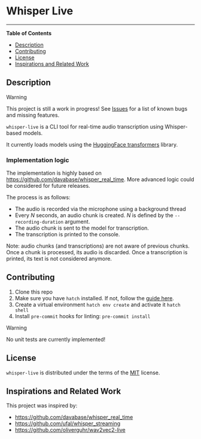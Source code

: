 # Whisper Live

<!-- [![PyPI - Version](https://img.shields.io/pypi/v/whisper-live.svg)](https://pypi.org/project/whisper-live)
[![PyPI - Python Version](https://img.shields.io/pypi/pyversions/whisper-live.svg)](https://pypi.org/project/whisper-live) -->

-----

**Table of Contents**

- [Description](#description)
- [Contributing](#contributing)
- [License](#license)
- [Inspirations and Related Work](#inspirations-and-related-work)

## Description

> [!WARNING]
> This project is still a work in progress! See [Issues](https://github.com/EdAbati/whisper-live/issues) for a list of known bugs and missing features.

`whisper-live` is a CLI tool for real-time audio transcription using Whisper-based models.

It currently loads models using the [HuggingFace transformers](https://github.com/huggingface/transformers) library.

### Implementation logic

The implementation is highly based on https://github.com/davabase/whisper_real_time. More advanced logic could be considered for future releases.

The process is as follows:
- The audio is recorded via the microphone using a background thread
- Every _N_ seconds, an audio chunk is created. _N_ is defined by the `--recording-duration` argument.
- The audio chunk is sent to the model for transcription.
- The transcription is printed to the console.

Note: audio chunks (and transcriptions) are not aware of previous chunks. Once a chunk is processed, its audio is discarded. Once a transcription is printed, its text is not considered anymore.


## Contributing

1. Clone this repo
1. Make sure you have `hatch` installed. If not, follow the [guide here](https://hatch.pypa.io/dev/install/).
1. Create a virtual environment `hatch env create` and activate it `hatch shell`
1. Install `pre-commit` hooks for linting: `pre-commit install`

> [!WARNING]
> No unit tests are currently implemented!


## License

`whisper-live` is distributed under the terms of the [MIT](https://spdx.org/licenses/MIT.html) license.

## Inspirations and Related Work

This project was inspired by:
- https://github.com/davabase/whisper_real_time
- https://github.com/ufal/whisper_streaming
- https://github.com/oliverguhr/wav2vec2-live
